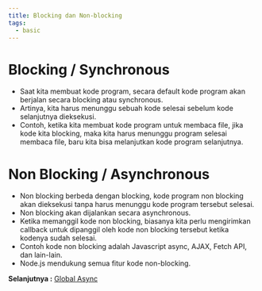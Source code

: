 ```yaml
---
title: Blocking dan Non-blocking
tags:
  - basic
---
```


# Blocking / Synchronous

- Saat kita membuat kode program, secara default kode program akan berjalan secara blocking atau synchronous.
- Artinya, kita harus menunggu sebuah kode selesai sebelum kode selanjutnya dieksekusi.
- Contoh, ketika kita membuat kode program untuk membaca file, jika kode kita blocking, maka kita harus menunggu program selesai membaca file, baru kita bisa melanjutkan kode program selanjutnya.

# Non Blocking / Asynchronous

- Non blocking berbeda dengan blocking, kode program non blocking akan dieksekusi tanpa harus menunggu kode program tersebut selesai.
- Non blocking akan dijalankan secara asynchronous.
- Ketika memanggil kode non blocking, biasanya kita perlu mengirimkan callback untuk dipanggil oleh kode non blocking tersebut ketika kodenya sudah selesai.
- Contoh kode non blocking adalah Javascript async, AJAX, Fetch API, dan lain-lain.
- Node.js mendukung semua fitur kode non-blocking.

**Selanjutnya :** [Global Async](globalasync.md)